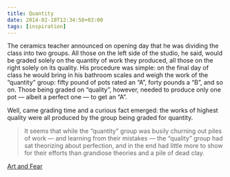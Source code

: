 ```yaml
---
title: Quantity
date: 2014-02-10T12:34:58+03:00
tags: [inspiration]
---
```


The ceramics teacher announced on opening day that he was dividing the class into two groups. All those on the left side of the studio, he said, would be graded solely on the quantity of work they produced, all those on the right solely on its quality. His procedure was simple: on the final day of class he would bring in his bathroom scales and weigh the work of the “quantity” group: fifty pound of pots rated an “A”, forty pounds a “B”, and so on. Those being graded on “quality”, however, needed to produce only one pot — albeit a perfect one — to get an “A”. 

Well, came grading time and a curious fact emerged: the works of highest quality were all produced by the group being graded for quantity.

> It seems that while the “quantity” group was busily churning out piles of work — and learning from their mistakes — the “quality” group had sat theorizing about perfection, and in the end had little more to show for their efforts than grandiose theories and a pile of dead clay. 

[Art and Fear](http://www.amazon.com/dp/B0042JSQLU/)

